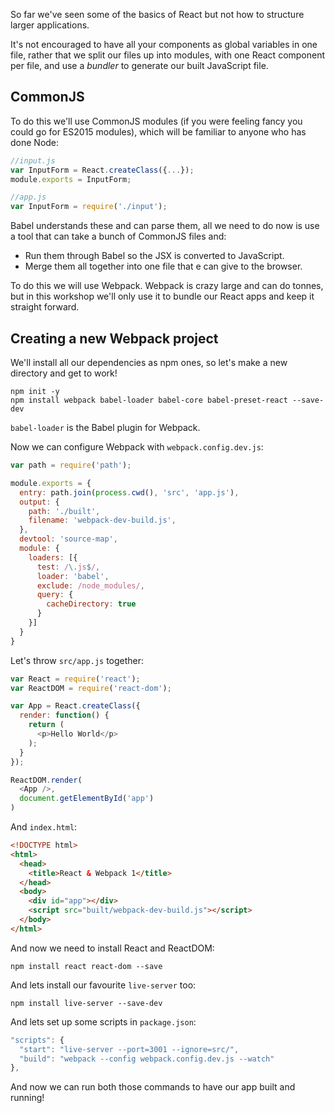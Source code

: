 So far we've seen some of the basics of React but not how to structure larger applications.

It's not encouraged to have all your components as global variables in one file, rather that we split our files up into modules, with one React component per file, and use a _bundler_ to generate our built JavaScript file.

## CommonJS

To do this we'll use CommonJS modules (if you were feeling fancy you could go for ES2015 modules), which will be familiar to anyone who has done Node:

```js
//input.js
var InputForm = React.createClass({...});
module.exports = InputForm;

//app.js
var InputForm = require('./input');
```

Babel understands these and can parse them, all we need to do now is use a tool that can take a bunch of CommonJS files and:

- Run them through Babel so the JSX is converted to JavaScript.
- Merge them all together into one file that e can give to the browser.

To do this we will use Webpack. Webpack is crazy large and can do tonnes, but in this workshop we'll only use it to bundle our React apps and keep it straight forward.

## Creating a new Webpack project

We'll install all our dependencies as npm ones, so let's make a new directory and get to work!

```
npm init -y
npm install webpack babel-loader babel-core babel-preset-react --save-dev
```

`babel-loader` is the Babel plugin for Webpack.

Now we can configure Webpack with `webpack.config.dev.js`:

```js
var path = require('path');

module.exports = {
  entry: path.join(process.cwd(), 'src', 'app.js'),
  output: {
    path: './built',
    filename: 'webpack-dev-build.js',
  },
  devtool: 'source-map',
  module: {
    loaders: [{
      test: /\.js$/,
      loader: 'babel',
      exclude: /node_modules/,
      query: {
        cacheDirectory: true
      }
    }]
  }
}
```

Let's throw `src/app.js` together:

```js
var React = require('react');
var ReactDOM = require('react-dom');

var App = React.createClass({
  render: function() {
    return (
      <p>Hello World</p>
    );
  }
});

ReactDOM.render(
  <App />,
  document.getElementById('app')
)
```

And `index.html`:

```html
<!DOCTYPE html>
<html>
  <head>
    <title>React & Webpack 1</title>
  </head>
  <body>
    <div id="app"></div>
    <script src="built/webpack-dev-build.js"></script>
  </body>
</html>
```

And now we need to install React and ReactDOM:

```
npm install react react-dom --save
```

And lets install our favourite `live-server` too:

```
npm install live-server --save-dev
```

And lets set up some scripts in `package.json`:

```js
"scripts": {
  "start": "live-server --port=3001 --ignore=src/",
  "build": "webpack --config webpack.config.dev.js --watch"
},
```

And now we can run both those commands to have our app built and running!




